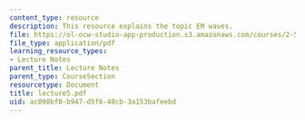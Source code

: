 ```yaml
---
content_type: resource
description: This resource explains the topic EM waves.
file: https://ol-ocw-studio-app-production.s3.amazonaws.com/courses/2-58j-radiative-transfer-spring-2006/ac098bf0b947d5f640cb3a153bafeebd_lecture5.pdf
file_type: application/pdf
learning_resource_types:
- Lecture Notes
parent_title: Lecture Notes
parent_type: CourseSection
resourcetype: Document
title: lecture5.pdf
uid: ac098bf0-b947-d5f6-40cb-3a153bafeebd
---
```

